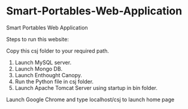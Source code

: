 # Smart-Portables-Web-Application
Smart Portables Web Application

Steps to run this website:

Copy this csj folder to your required path.

1. Launch MySQL server.
2. Launch Mongo DB.
3. Launch Enthought Canopy.
4. Run the Python file in csj folder.
5. Launch Apache Tomcat Server using startup in bin folder.

Launch Google Chrome and type localhost/csj to launch home page
